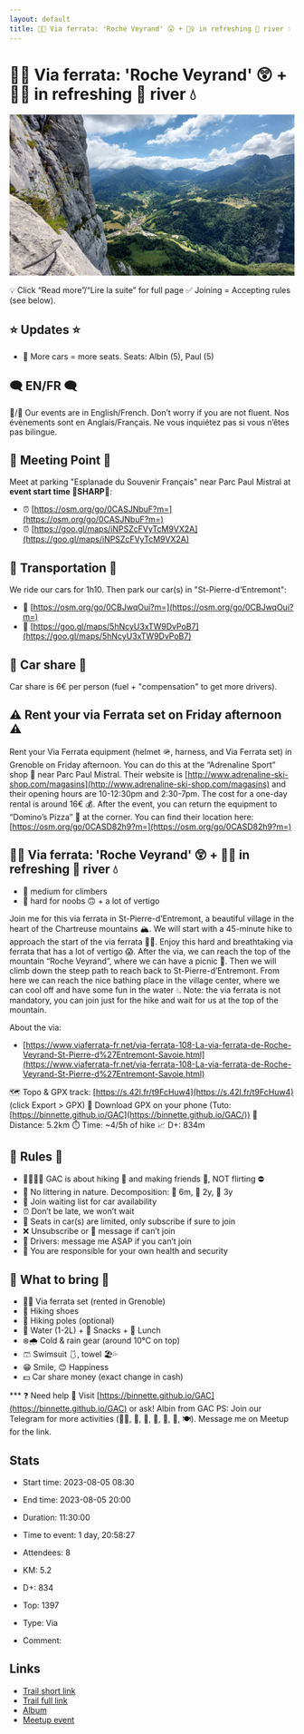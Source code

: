 ```yaml
---
layout: default
title: 🧗🔴 Via ferrata: 'Roche Veyrand' 😲 + 🏊‍♀️ in refreshing 🧊 river 💧
---
```


# 🧗🔴 Via ferrata: 'Roche Veyrand' 😲 + 🏊‍♀️ in refreshing 🧊 river 💧

![2023-08-05](/Stats/img/orig/2023-08-05.jpg)

💡 Click “Read more”/“Lire la suite” for full page ✅ Joining = Accepting rules (see below).

## ⭐ Updates ⭐

* 📅 More cars = more seats. Seats: Albin (5), Paul (5)

## 🗨️ EN/FR 🗨️
🦅/🐓 Our events are in English/French. Don’t worry if you are not fluent. Nos évènements sont en Anglais/Français. Ne vous inquiétez pas si vous n’êtes pas bilingue.

## 📍 Meeting Point 📍
Meet at parking "Esplanade du Souvenir Français" near Parc Paul Mistral at **event start time 🔺SHARP🔺**:

* ⏰ [https://osm.org/go/0CASJNbuF?m=](https://osm.org/go/0CASJNbuF?m=)
* ⏰ [https://goo.gl/maps/iNPSZcFVyTcM9VX2A](https://goo.gl/maps/iNPSZcFVyTcM9VX2A)

## 🚗 Transportation 🚗
We ride our cars for 1h10. Then park our car(s) in "St-Pierre-d'Entremont":

* 🚗 [https://osm.org/go/0CBJwqOui?m=](https://osm.org/go/0CBJwqOui?m=)
* 🚗 [https://goo.gl/maps/5hNcyU3xTW9DvPoB7](https://goo.gl/maps/5hNcyU3xTW9DvPoB7)

## 🚗 Car share 🚗
Car share is 6€ per person (fuel + "compensation" to get more drivers).

## ⚠️ Rent your via Ferrata set on Friday afternoon ⚠️
Rent your Via Ferrata equipment (helmet 🪖, harness, and Via Ferrata set) in Grenoble on Friday afternoon. You can do this at the “Adrenaline Sport” shop 🏬 near Parc Paul Mistral.
Their website is [http://www.adrenaline-ski-shop.com/magasins](http://www.adrenaline-ski-shop.com/magasins) and their opening hours are 10-12:30pm and 2:30-7pm. The cost for a one-day rental is around 16€ 💰.
After the event, you can return the equipment to “Domino’s Pizza” 🍕 at the corner. You can find their location here: [https://osm.org/go/0CASD82h9?m=](https://osm.org/go/0CASD82h9?m=)

## 🧗🔴 Via ferrata: 'Roche Veyrand' 😲 + 🏊‍♀️ in refreshing 🧊 river 💧

* 🔵 medium for climbers
* 🔴 hard for noobs 🙃 + a lot of vertigo

Join me for this via ferrata in St-Pierre-d’Entremont, a beautiful village in the heart of the Chartreuse mountains 🏔. We will start with a 45-minute hike to approach the start of the via ferrata 🧗‍♂️. Enjoy this hard and breathtaking via ferrata that has a lot of vertigo 😱. After the via, we can reach the top of the mountain “Roche Veyrand”, where we can have a picnic 🥪. Then we will climb down the steep path to reach back to St-Pierre-d’Entremont. From here we can reach the nice bathing place in the village center, where we can cool off and have some fun in the water 💧. Note: the via ferrata is not mandatory, you can join just for the hike and wait for us at the top of the mountain.

About the via:

* [https://www.viaferrata-fr.net/via-ferrata-108-La-via-ferrata-de-Roche-Veyrand-St-Pierre-d%27Entremont-Savoie.html](https://www.viaferrata-fr.net/via-ferrata-108-La-via-ferrata-de-Roche-Veyrand-St-Pierre-d%27Entremont-Savoie.html)

🗺️ Topo & GPX track: [https://s.42l.fr/t9FcHuw4](https://s.42l.fr/t9FcHuw4) (click Export > GPX)
📲 Download GPX on your phone (Tuto: [https://binnette.github.io/GAC](https://binnette.github.io/GAC/))
📏 Distance: 5.2km
⏱️ Time: \~4/5h of hike
📈 D+: 834m

## 📜 Rules 📜

* 🚶‍♀️🚶‍♂️ GAC is about hiking 🥾 and making friends 🤗, NOT flirting ⛔
* 🚮 No littering in nature. Decomposition: 🍊 6m, 🍌 2y, 🥚 3y
* 🚗 Join waiting list for car availability
* ⏰ Don’t be late, we won’t wait
* 💺 Seats in car(s) are limited, only subscribe if sure to join
* ❌ Unsubscribe or 💬 message if can’t join
* 🚗 Drivers: message me ASAP if you can’t join
* 💟 You are responsible for your own health and security

## 🎒 What to bring 🎒

* 🧗‍♂️ Via ferrata set (rented in Grenoble)
* 🥾 Hiking shoes
* 🥢 Hiking poles (optional)
* 🧃 Water (1-2L) + 🍫 Snacks + 🥗 Lunch
* ❄️🌧️ Cold & rain gear (around 10°C on top)
* 🩳 Swimsuit 🩱, towel 🏖️💦
* 😁 Smile, 😊 Happiness
* 💵 Car share money (exact change in cash)

\*\*\*
❓ Need help 🤔 Visit [https://binnette.github.io/GAC](https://binnette.github.io/GAC) or ask!
Albin from GAC
PS: Join our Telegram for more activities (🧗‍♀️, 🏓, 🎳, 🎲, 🎥, 🎵, 🍽️). Message me on Meetup for the link.

## Stats

- Start time: 2023-08-05 08:30
- End time: 2023-08-05 20:00
- Duration: 11:30:00
- Time to event: 1 day, 20:58:27
- Attendees: 8

- KM: 5.2
- D+: 834
- Top: 1397
- Type: Via
- Comment: 

## Links

- [Trail short link](https://s.42l.fr/t9FcHuw4)
- [Trail full link]()
- [Album](https://binnette.github.io/GacImg2023/2023-08-05-🧗🔴-Via-ferrata-Roche-Veyrand-😲-🏊‍♀️-in-refreshing-🧊-river-💧.html)
- [Meetup event](https://www.meetup.com/grenoble-adventure-club-english-french/events/295213425/)
